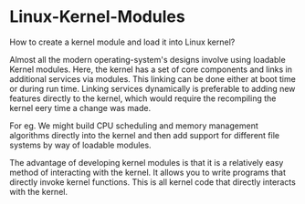 # Linux-Kernel-Modules
How to create a kernel module and load it into Linux kernel?

Almost all the modern operating-system's designs involve using loadable Kernel modules. Here, the kernel has a set of core components and links in additional services via modules. This linking can be done either at boot time or during run time. Linking services dynamically is preferable to adding new features directly to the kernel, which would require the recompiling the kernel eery time a change was made.

For eg. We might build CPU scheduling and memory management algorithms directly into the kernel and then add support for different file systems by way of loadable modules.

The advantage of developing kernel modules is that it is a relatively easy method of interacting with the kernel. It allows you to write programs that directly invoke 
kernel functions. This is all kernel code that directly interacts with the kernel.
